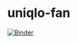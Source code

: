 # uniqlo-fan
 

[![Binder](https://mybinder.org/badge_logo.svg)](https://mybinder.org/v2/gh/dominicho97/uniqlo-fan/master?labpath=scrape_final.ipynb)
